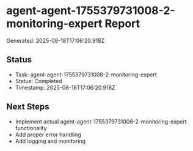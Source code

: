 # agent-agent-1755379731008-2-monitoring-expert Report

Generated: 2025-08-18T17:06:20.918Z

## Status
- Task: agent-agent-1755379731008-2-monitoring-expert
- Status: Completed
- Timestamp: 2025-08-18T17:06:20.918Z

## Next Steps
- Implement actual agent-agent-1755379731008-2-monitoring-expert functionality
- Add proper error handling
- Add logging and monitoring
